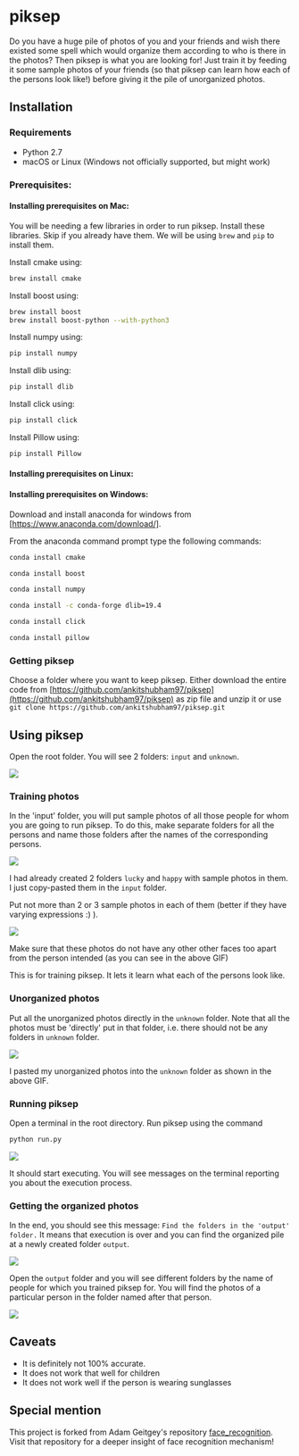 # piksep

Do you have a huge pile of photos of you and your friends and wish there existed some spell which would organize them according to who is there in the photos? Then piksep is what you are looking for! Just train it by feeding it some sample photos of your friends (so that piksep can learn how each of the persons look like!) before giving it the pile of unorganized photos.



## Installation

### Requirements

  * Python 2.7
  * macOS or Linux (Windows not officially supported, but might work)

### Prerequisites:

#### Installing prerequisites on Mac:

You will be needing a few libraries in order to run piksep. Install these libraries. Skip if you already have them. We will be using `brew` and `pip` to install them.

Install cmake using:
```bash
brew install cmake
```

Install boost using:
```bash
brew install boost
brew install boost-python --with-python3
```

Install numpy using:
```bash
pip install numpy
```

Install dlib using:
```bash
pip install dlib
```

Install click using:
```bash
pip install click
```

Install Pillow using:
```bash
pip install Pillow
```

#### Installing prerequisites on Linux:

#### Installing prerequisites on Windows:

Download and install anaconda for windows from [https://www.anaconda.com/download/].

From the anaconda command prompt type the following commands:

```bash
conda install cmake
```

```bash
conda install boost
```

```bash
conda install numpy
```

```bash
conda install -c conda-forge dlib=19.4
```

```bash
conda install click
```

```bash
conda install pillow
```

### Getting piksep

Choose a folder where you want to keep piksep. Either download the entire code from [https://github.com/ankitshubham97/piksep](https://github.com/ankitshubham97/piksep) as zip file and unzip it or use ```git clone https://github.com/ankitshubham97/piksep.git```

## Using piksep

Open the root folder. You will see 2 folders: `input` and `unknown`.

![](https://github.com/ankitshubham97/piksep/blob/gifbranch/piksep_1.gif)
 
### Training photos

In the 'input' folder, you will put sample photos of all those people for whom you are going to run piksep. To do this, make separate folders for all the persons and name those folders after the names of the corresponding persons.

![](https://github.com/ankitshubham97/piksep/blob/gifbranch/piksep_2a.gif)
 
I had already created 2 folders `lucky` and `happy` with sample photos in them. I just copy-pasted them in the `input` folder.

Put not more than 2 or 3 sample photos in each of them (better if they have varying expressions :) ).

![](https://github.com/ankitshubham97/piksep/blob/gifbranch/piksep_2b.gif)
 
Make sure that these photos do not have any other other faces too apart from the person intended (as you can see in the above GIF)

This is for training piksep. It lets it learn what each of the persons look like.

### Unorganized photos

Put all the unorganized photos directly in the `unknown` folder. Note that all the photos must be 'directly' put in that folder, i.e. there should not be any folders in `unknown` folder.

![](https://github.com/ankitshubham97/piksep/blob/gifbranch/piksep_3.gif)

I pasted my unorganized photos into the `unknown` folder as shown in the above GIF.

### Running piksep

Open a terminal in the root directory. Run piksep using the command 
```bash
python run.py
```

![](https://github.com/ankitshubham97/piksep/blob/gifbranch/piksep_4.gif)
 
It should start executing. You will see messages on the terminal reporting you about the execution process.

### Getting the organized photos

In the end, you should see this message: `Find the folders in the 'output' folder.` It means that execution is over and you can find the organized pile at a newly created folder `output`.

![](https://github.com/ankitshubham97/piksep/blob/gifbranch/piksep_5.gif)

Open the `output` folder and you will see different folders by the name of people for which you trained piksep for. You will find the photos of a particular person in the folder named after that person.

![](https://github.com/ankitshubham97/piksep/blob/gifbranch/piksep_6.gif)

## Caveats

* It is definitely not 100% accurate.
* It does not work that well for children
* It does not work well if the person is wearing sunglasses

## Special mention

This project is forked from Adam Geitgey's repository [face_recognition](https://github.com/ageitgey/face_recognition). Visit that repository for a deeper insight of face recognition mechanism!
